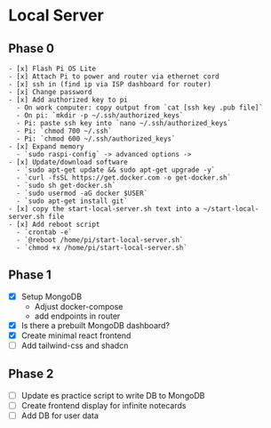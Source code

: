 # Local Server

## Phase 0

    - [x] Flash Pi OS Lite
    - [x] Attach Pi to power and router via ethernet cord
    - [x] ssh in (find ip via ISP dashboard for router)
    - [x] Change password
    - [x] Add authorized key to pi
      - On work computer: copy output from `cat [ssh key .pub file]`
      - On pi: `mkdir -p ~/.ssh/authorized_keys`
      - Pi: paste ssh key into `nano ~/.ssh/authorized_keys`
      - Pi: `chmod 700 ~/.ssh`
      - Pi: `chmod 600 ~/.ssh/authorized_keys`
    - [x] Expand memory
      - `sudo raspi-config` -> advanced options ->
    - [x] Update/download software
      - `sudo apt-get update && sudo apt-get upgrade -y`
      - `curl -fsSL https://get.docker.com -o get-docker.sh`
      - `sudo sh get-docker.sh`
      - `sudo usermod -aG docker $USER`
      - `sudo apt-get install git`
    - [x] copy the start-local-server.sh text into a ~/start-local-server.sh file
    - [x] Add reboot script
      - `crontab -e`
      - `@reboot /home/pi/start-local-server.sh`
      - `chmod +x /home/pi/start-local-server.sh`

## Phase 1

-   [x] Setup MongoDB
    -   Adjust docker-compose
    -   add endpoints in router
-   [x] Is there a prebuilt MongoDB dashboard?
-   [x] Create minimal react frontend
-   [ ] Add tailwind-css and shadcn

## Phase 2

-   [ ] Update es practice script to write DB to MongoDB
-   [ ] Create frontend display for infinite notecards
-   [ ] Add DB for user data
